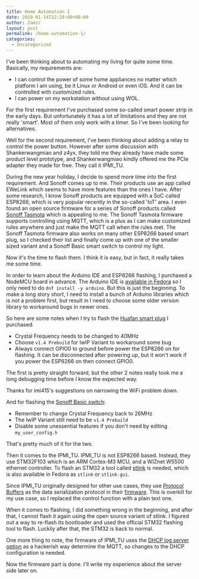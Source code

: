 ```yaml
---
title: Home Automation I
date: 2019-01-14T22:29:00+08:00
author: Zamir
layout: post
permalink: /home-automation-1/
categories:
  - Uncategorized
---
```


I've been thinking about to automating my living for quite some time.  Basically, my requirements are:
* I can control the power of some home appliances no matter which platform I am using, be it Linux or Android or even iOS. And it can be controlled with customized rules.
* I can power on my workstation without using WOL.

For the first requirement I've purchased some so-called smart power strip in the early days. But unfortunately it has a lot of limitations and they are not really 'smart'. Most of them only work with a timer. So I've been looking for alternatives.

Well for the second requirement, I've been thinking about adding a relay to control the power button. However after some discussion with Shankerwangmiao and z4yx, they told me they already have made some product level prototype, and Shankerwangmiao kindly offered me the PCIe adapter they made for free. They call it IPMI_TU.

During the new year holiday, I decide to spend more time into the first requirement. And Sonoff comes up to me. Their products use an app called EWeLink which seems to have more features than the ones I have. After some research, I know Sonoff products are equipped with a SoC called ESP8266, which is very popular recently in the so-called 'IoT' area. I even found an open source firmware for a series of Sonoff products called [Sonoff Tasmota](https://github.com/arendst/Sonoff-Tasmota) which is appealing to me. The Sonoff Tasmota firmware supports controlling using MQTT, which is a plus as I can make customized rules anywhere and just make the MQTT call when the rules met. The Sonoff Tasmota firmware also works on many other ESP8266 based smart plug, so I checked their list and finally come up with one of the smaller sized variant and a Sonoff Basic smart switch to control my light.

Now it's the time to flash them. I think it is easy, but in fact, it really takes me some time.

In order to learn about the Arduino IDE and ESP8266 flashing, I purchased a NodeMCU board in advance. The Arduino IDE is [available in Fedora](https://src.fedoraproject.org/rpms/arduino) so I only need to do `dnf install -y arduino`. But this is just the beginning. To make a long story short, I need to install a bunch of Arduino libraries which is not a problem first, but result in I need to choose some older version library to workaround bugs in newer ones.

So here are some notes when I try to flash the [Huafan smart plug](https://github.com/arendst/Sonoff-Tasmota/wiki/HuaFan-Smart-Socket) I purchased.

* Crystal Frequency needs to be changed to 40MHz
* Choose `v1.4 Prebuild` for IwIP Variant to workaround some bug
* Always connect GPIO0 to ground before power the ESP8266 on for flashing. It can be disconnected after powering up, but it won't work if you power the ESP8266 on then connect GPIO0.

The first is pretty straight forward, but the other 2 notes really took me a long debugging time before I know the expected way.

Thanks for imi415's suggestions on narrowing the WiFi problem down.

And for flashing the [Sonoff Basic switch](https://github.com/arendst/Sonoff-Tasmota/wiki/Sonoff-Basic):

* Remember to change Crystal Frequency back to 26MHz
* The IwIP Variant still need to be `v1.4 Prebuild`
* Disable some unessential features if you don't need by editing `my_user_config.h`

That's pretty much of it for the two.

Then it comes to the IPMI_TU. IPMI_TU is not ESP8266 based. Instead, they use STM32F103 which is an ARM Cortex-M3 MCU, and a WIZnet W5500 ethernet controller. To flash an STM32 a tool called [stlink](https://src.fedoraproject.org/rpms/stlink) is needed, which is also available in Fedora as `stlink` or `stlink-gui`.

Since IPMI_TU originally designed for other use cases, they use [Protocol Buffers](https://developers.google.com/protocol-buffers) as the data serialization protocol in their [firmware](https://github.com/z4yx/NanoIPMI-FW). This is overkill for my use case, so I replaced the control function with a plain text one.

When it comes to flashing, I did something wrong in the beginning, and after that, I cannot flash it again using the open source variant of stlink. I figured out a way to re-flash its bootloader and used the official STM32 flashing tool to flash. Luckily after that, the STM32 is back to normal.

One more thing to note, the firmware of IPMI_TU uses the [DHCP log server option](https://tools.ietf.org/html/rfc2132) as a hackerish way determine the MQTT, so changes to the DHCP configuration is needed.

Now the firmware part is done. I'll write my experience about the server side later on.
